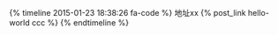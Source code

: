 {% timeline 2015-01-23 18:38:26 fa-code %} 地址xx {% post_link hello-world ccc %}  {% endtimeline %} 


